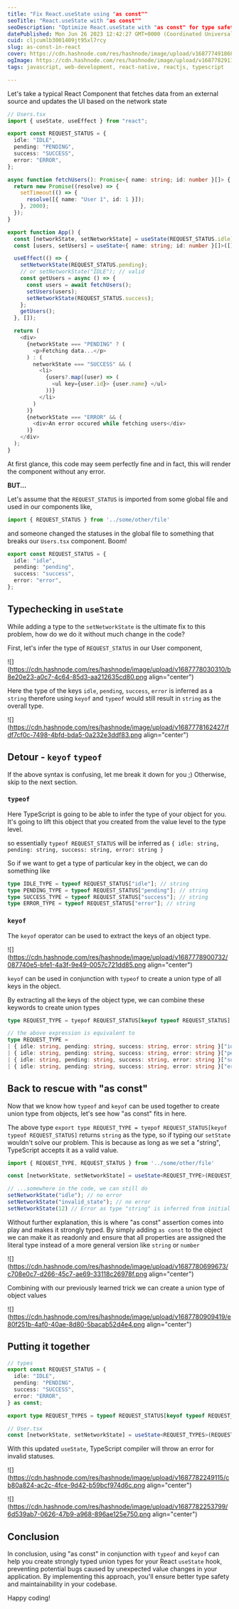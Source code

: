 ```yaml
---
title: "Fix React.useState using "as const""
seoTitle: "React.useState with "as const""
seoDescription: "Optimize React.useState with "as const" for type safety, preventing bugs of the states in your components"
datePublished: Mon Jun 26 2023 12:42:27 GMT+0000 (Coordinated Universal Time)
cuid: cljcumlb3001409jt95xl7rcy
slug: as-const-in-react
cover: https://cdn.hashnode.com/res/hashnode/image/upload/v1687774918683/4c9ce807-8ce6-4494-8dbc-64c76e745e42.png
ogImage: https://cdn.hashnode.com/res/hashnode/image/upload/v1687782911389/93b4dd8d-6092-482c-a4a1-ef1d2f29d10a.png
tags: javascript, web-development, react-native, reactjs, typescript

---
```


Let's take a typical React Component that fetches data from an external source and updates the UI based on the network state

```typescript
// Users.tsx
import { useState, useEffect } from "react";

export const REQUEST_STATUS = {
  idle: "IDLE",
  pending: "PENDING",
  success: "SUCCESS",
  error: "ERROR",
};

async function fetchUsers(): Promise<{ name: string; id: number }[]> {
  return new Promise((resolve) => {
    setTimeout(() => {
      resolve([{ name: "User 1", id: 1 }]);
    }, 2000);
  });
}

export function App() {
  const [networkState, setNetworkState] = useState(REQUEST_STATUS.idle);
  const [users, setUsers] = useState<{ name: string; id: number }[]>([]);

  useEffect(() => {
    setNetworkState(REQUEST_STATUS.pending);
    // or setNetworkState("IDLE"); // valid
    const getUsers = async () => {
      const users = await fetchUsers();
      setUsers(users);
      setNetworkState(REQUEST_STATUS.success);
    };
    getUsers();
  }, []);

  return (
    <div>
      {networkState === "PENDING" ? (
        <p>Fetching data...</p>
      ) : (
        networkState === "SUCCESS" && (
          <li>
            {users?.map((user) => (
              <ul key={user.id}> {user.name} </ul>
            ))}
          </li>
        )
      )}
      {networkState === "ERROR" && (
        <div>An error occured while fetching users</div>
      )}
    </div>
  );
}
```

At first glance, this code may seem perfectly fine and in fact, this will render the component without any error.

**BUT...**

Let's assume that the `REQUEST_STATUS` is imported from some global file and used in our components like,

```typescript
import { REQUEST_STATUS } from '../some/other/file'
```

and someone changed the statuses in the global file to something that breaks our `Users.tsx` component. Boom!

```typescript
export const REQUEST_STATUS = {
  idle: "idle",
  pending: "pending",
  success: "success",
  error: "error",
};
```

## Typechecking in `useState`

While adding a type to the `setNetworkState` is the ultimate fix to this problem, how do we do it without much change in the code?

First, let's infer the type of `REQUEST_STATUS` in our User component,

![](https://cdn.hashnode.com/res/hashnode/image/upload/v1687778030310/b8e20e23-a0c7-4c64-85d3-aa212635cd80.png align="center")

Here the type of the keys `idle`, `pending`, `success`, `error` is inferred as a `string` therefore using `keyof` and `typeof` would still result in `string` as the overall type.

![](https://cdn.hashnode.com/res/hashnode/image/upload/v1687778162427/fdf7cf0c-7498-4bfd-bda5-0a232e3ddf83.png align="center")

## Detour - `keyof` `typeof`

If the above syntax is confusing, let me break it down for you ;) Otherwise, skip to the next section.

### `typeof`

Here TypeScript is going to be able to infer the type of your object for you. It's going to lift this object that you created from the value level to the type level.

so essentially `typeof REQUEST_STATUS` will be inferred as `{ idle: string, pending: string, success: string, error: string }`

So if we want to get a type of particular key in the object, we can do something like

```typescript
type IDLE_TYPE = typeof REQUEST_STATUS["idle"]; // string
type PENDING_TYPE = typeof REQUEST_STATUS["pending"]; // string
type SUCCESS_TYPE = typeof REQUEST_STATUS["success"]; // string
type ERROR_TYPE = typeof REQUEST_STATUS["error"]; // string
```

### `keyof`

The `keyof` operator can be used to extract the keys of an object type.

![](https://cdn.hashnode.com/res/hashnode/image/upload/v1687778900732/087740e5-bfe1-4a3f-9e49-0057c721dd85.png align="center")

`keyof` can be used in conjunction with `typeof` to create a union type of all keys in the object.

By extracting all the keys of the object type, we can combine these keywords to create union types

```typescript
type REQUEST_TYPE = tyepof REQUEST_STATUS[keyof typeof REQUEST_STATUS] // string

// the above expression is equivalent to
type REQUEST_TYPE =
| { idle: string, pending: string, success: string, error: string }["idle"] 
| { idle: string, pending: string, success: string, error: string }["pending"]
| { idle: string, pending: string, success: string, error: string }["success"]
| { idle: string, pending: string, success: string, error: string }["error"]
```

## Back to rescue with "as const"

Now that we know how `typeof` and `keyof` can be used together to create union type from objects, let's see how "as const" fits in here.

The above type `export type REQUEST_TYPE = tyepof REQUEST_STATUS[keyof typeof REQUEST_STATUS]` returns `string` as the type, so if typing our `setState` wouldn't solve our problem. This is because as long as we set a "string", TypeScript accepts it as a valid value.

```typescript
import { REQUEST_TYPE, REQUEST_STATUS } from '../some/other/file'

const [networkState, setNetworkState] = useState<REQUEST_TYPE>(REQUEST_STATES.idle);

// ...somewhere in the code, we can still do
setNetworkState("idle"); // no error
setNetworkState("invalid_state"); // no error
setNetworkState(12) // Error as type "string" is inferred from initial state
```

Without further explanation, this is where "as const" assertion comes into play and makes it strongly typed. By simply adding `as const` to the object we can make it as readonly and ensure that all properties are assigned the literal type instead of a more general version like `string` or `number`

![](https://cdn.hashnode.com/res/hashnode/image/upload/v1687780699673/c708e0c7-d266-45c7-ae69-33118c26978f.png align="center")

Combining with our previously learned trick we can create a union type of object values

![](https://cdn.hashnode.com/res/hashnode/image/upload/v1687780909419/e80f251b-4af0-40ae-8d80-5bacab52d4e4.png align="center")

## Putting it together

```typescript
// types
export const REQUEST_STATUS = {
  idle: "IDLE",
  pending: "PENDING",
  success: "SUCCESS",
  error: "ERROR",
} as const;

export type REQUEST_TYPES = typeof REQUEST_STATUS[keyof typeof REQUEST_STATUS];

// User.tsx
const [networkState, setNetworkState] = useState<REQUEST_TYPES>(REQUEST_STATUS.idle);
```

With this updated `useState`, TypeScript compiler will throw an error for invalid statuses.

![](https://cdn.hashnode.com/res/hashnode/image/upload/v1687782249115/cb80a824-ac2c-4fce-9d42-b59bcf974d6c.png align="center")

![](https://cdn.hashnode.com/res/hashnode/image/upload/v1687782253799/6d539ab7-0626-47b9-a968-896ae125e750.png align="center")

## Conclusion

In conclusion, using "as const" in conjunction with `typeof` and `keyof` can help you create strongly typed union types for your React `useState` hook, preventing potential bugs caused by unexpected value changes in your application. By implementing this approach, you'll ensure better type safety and maintainability in your codebase.

Happy coding!